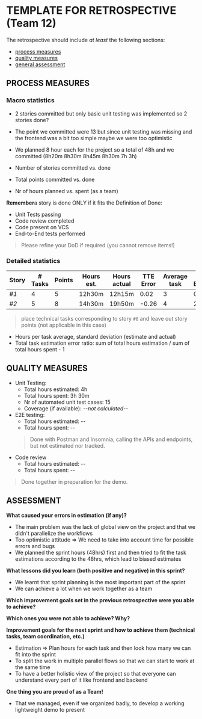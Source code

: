 TEMPLATE FOR RETROSPECTIVE (Team 12)
=====================================

The retrospective should include _at least_ the following
sections:

- [process measures](#process-measures)
- [quality measures](#quality-measures)
- [general assessment](#assessment)

## PROCESS MEASURES 

### Macro statistics
- 2 stories committed but only basic unit testing was implemented so 2 stories done?
- The point we committed were 13 but since unit testing was missing and the frontend was a bit too simple maybe we were too optimistic
- We planned 8 hour each for the project so a total of 48h and we committed (8h20m 8h30m 8h45m 8h30m 7h 3h)

- Number of stories committed vs. done 
- Total points committed vs. done 
- Nr of hours planned vs. spent (as a team)

**Remember**a story is done ONLY if it fits the Definition of Done:
 
- Unit Tests passing
- Code review completed
- Code present on VCS
- End-to-End tests performed

> Please refine your DoD if required (you cannot remove items!) 

### Detailed statistics

| Story  | # Tasks | Points | Hours est. | Hours actual |  TTE Error   | Average task | Std Estimated |  Std Actual |
|--------|---------|--------|------------|--------------|--------------|--------------|---------------|-------------|
| _#1_   |    4    |    5   |   12h30m   |   12h15m     |     0.02     |       3      |      0.89     |     1.6     |
| _#2_   |    5    |    8   |   14h30m   |   19h50m     |    -0.26     |       4      |      2.2      |     2.8     |

> place technical tasks corresponding to story `#0` and leave out story points (not applicable in this case)

- Hours per task average, standard deviation (estimate and actual)
- Total task estimation error ratio: sum of total hours estimation / sum of total hours spent - 1

  
## QUALITY MEASURES 

- Unit Testing:
  - Total hours estimated: 4h
  - Total hours spent: 3h 30m
  - Nr of automated unit test cases: 15
  - Coverage (if available): *--not calculated--*
- E2E testing:
  - Total hours estimated: --
  - Total hours spent: --
  > Done with Postman and Insomnia, calling the APIs and endpoints, but not estimated nor tracked.
- Code review 
  - Total hours estimated: --
  - Total hours spent: --
> Done together in preparation for the demo.


## ASSESSMENT

**What caused your errors in estimation (if any)?**
  - The main problem was the lack of global view on the project and that we didn't parallelize the workflows 
  - Too optimistic attitude => We need to take into account time for possible errors and bugs
  - We planned the sprint hours (48hrs) first and then tried to fit the task estimations according to the 48hrs, which lead to biased estimates

**What lessons did you learn (both positive and negative) in this sprint?**
  - We learnt that sprint planning is the most important part of the sprint
  - We can achieve a lot when we work together as a team

**Which improvement goals set in the previous retrospective were you able to achieve?**
  
**Which ones you were not able to achieve? Why?**

**Improvement goals for the next sprint and how to achieve them (technical tasks, team coordination, etc.)**
  - Estimation => Plan hours for each task and then look how many we can fit into the sprint 
  - To split the work in multiple parallel flows so that we can start to work at the same time 
  - To have a better holistic view of the project so that everyone can understand every part of it like frontend and backend

**One thing you are proud of as a Team!**
  - That we managed, even if we organized badly, to develop a working lightweight demo to present